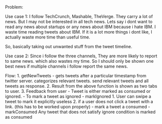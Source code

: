 Problem: 

Use case 1:
I follow TechCrunch, Mashable, TheVerge. They carry a lot of news. But I may not be interested in all tech news.
Lets say i dont want to read any news about startups or any news about IBM because i hate IBM.
I waste time reading tweets about IBM. If it is a lot more things i dont like, I actually waste more time than useful time. 

So, basically taking out unwanted stuff from the tweet timeline. 


Use case 2:
Since i follow the three channels, They are more likely to report to same news. which also wastes my time. 
So I should only be shown one best news if multiple channels i follow report the same news. 


Flow:
	1. getNewTweets
		- gets tweets after a particular timestamp from twitter server. categorizes relevant tweets. 
		  send relevant tweets and all tweets as response. 
	2. Result from the above function is shown as two tabs to user. 
	3. Feedback from user - Tweet is either marked as consumed or ignored.
	    - To mark a tweet as ignored - markIgnored
	    	1. User can swipe a tweet to mark it explicitly useless
	    	2. if a user does not click a tweet with a link. (this has to be worked upon properly)
	    - mark a tweet a consumed - markConsumed
	    	Any tweet that does not satisfy ignore condition is marked as consumed
